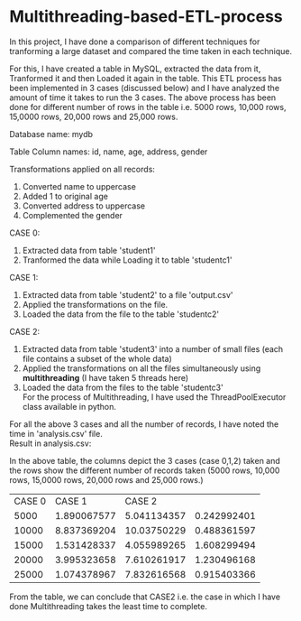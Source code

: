# Multithreading-based-ETL-process

In this project, I have done a comparison of different techniques for tranforming a large dataset and compared the time taken in each technique.

For this, I have created a table in MySQL, extracted the data from it, Tranformed it and then Loaded it again in the table. This ETL process has been implemented in 3 cases (discussed below) and I have analyzed the amount of time it takes to run the 3 cases.
The above process has been done for different number of rows in the table i.e. 5000 rows, 10,000 rows, 15,0000 rows, 20,000 rows and 25,000 rows.

Database name: mydb

Table Column names: id, name, age, address, gender

Transformations applied on all records: <br>
1) Converted name to uppercase<br>
2) Added 1 to original age<br>
3) Converted address to uppercase<br>
4) Complemented the gender

CASE 0:<br>
1) Extracted data from table 'student1' <br>
2) Tranformed the data while Loading it to table 'studentc1'

CASE 1:<br>
1) Extracted data from table 'student2' to a file 'output.csv' <br>
2) Applied the transformations on the file.<br>
3) Loaded the data from the file to the table 'studentc2'

CASE 2:<br>
1) Extracted data from table 'student3' into a number of small files (each file contains a subset of the whole data)<br>
2) Applied the transformations on all the files simultaneously using <b>multithreading</b> (I have taken 5 threads here)<br>
3) Loaded the data from the files to the table 'studentc3'<br>
For the process of Multithreading, I have used the ThreadPoolExecutor class available in python. 

For all the above 3 cases and all the number of records, I have noted the time in 'analysis.csv' file.<br>
Result in analysis.csv:<br>

In the above table, the columns depict the 3 cases (case 0,1,2) taken and the rows show the different number of records taken (5000 rows, 10,000 rows, 15,0000 rows, 20,000 rows and 25,000 rows.)

<table>
  <tr>
    <td> CASE 0</td>
    <td> CASE 1</td>
    <td> CASE 2</td>
  </tr>
  <tr>
    <td>5000</td>
    <td>1.890067577</td>
    <td>5.041134357</td>
    <td>0.242992401</td>
  </tr>
  <tr>
    <td>10000</td>
    <td>8.837369204</td>
    <td>10.03750229</td>
    <td>0.488361597</td>
  </tr>
  <tr>
    <td>15000</td>
    <td>1.531428337</td>
    <td>4.055989265</td>
    <td>1.608299494</td>
  </tr>
  <tr>
    <td>20000</td>
    <td>3.995323658</td>
    <td>7.610261917</td>
    <td>1.230496168</td>
  </tr>
  <tr>
    <td>25000</td>
    <td>1.074378967</td>	
    <td>7.832616568</td>	
    <td>0.915403366</td>
</table>


From the table, we can conclude that CASE2 i.e. the case in which I have done Multithreading takes the least time to complete.
